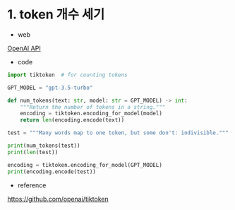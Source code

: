 # 1. token 개수 세기

- web

[OpenAI API](https://platform.openai.com/tokenizer)

- code

```python
import tiktoken  # for counting tokens

GPT_MODEL = "gpt-3.5-turbo"

def num_tokens(text: str, model: str = GPT_MODEL) -> int:
    """Return the number of tokens in a string."""
    encoding = tiktoken.encoding_for_model(model)
    return len(encoding.encode(text))

test = """Many words map to one token, but some don't: indivisible."""

print(num_tokens(test))
print(len(test))

encoding = tiktoken.encoding_for_model(GPT_MODEL)
print(encoding.encode(test))
```

- reference

https://github.com/openai/tiktoken
